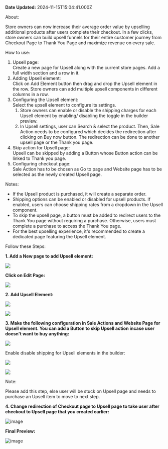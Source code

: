 **Date Updated:** 2024-11-15T15:04:41.000Z
  
  
About:

Store owners can now increase their average order value by upselling additional products after users complete their checkout. In a few clicks, store owners can build upsell funnels for their entire customer journey from Checkout Page to Thank You Page and maximize revenue on every sale.

How to use:

1. Upsell page:  
 Create a new page for Upsell along with the current store pages. Add a full width section and a row in it.
2. Adding Upsell element:  
 Click on Add Element button then drag and drop the Upsell element in the row. Store owners can add multiple upsell components in different columns in a row.
3. Configuring the Upsell element:  
 Select the upsell element to configure its settings.  
   1. Store owners can enable or disable the shipping charges for each Upsell element by enabling/ disabling the toggle in the builder preview.  
   2. In Upsell settings, user can Search & select the product. Then, Sale Action needs to be configured which decides the redirection after clicking on Buy now button. The redirection can be done to another upsell page or the Thank you page.
1. Skip action for Upsell page:  
Upsell can be skipped by adding a Button whose Button action can be linked to Thank you page.
2. Configuring checkout page:  
Sale Action has to be chosen as Go to page and Website page has to be selected as the newly created Upsell page.

Notes:

* If the Upsell product is purchased, it will create a separate order.
* Shipping options can be enabled or disabled for upsell products. If enabled, users can choose shipping rates from a dropdown in the Upsell component.
* To skip the upsell page, a button must be added to redirect users to the Thank You page without requiring a purchase. Otherwise, users must complete a purchase to access the Thank You page.
* For the best upselling experience, it's recommended to create a dedicated page featuring the Upsell element.

Follow these Steps:

  
**1\. Add a New page to add Upsell element:**

  
![](https://s3.amazonaws.com/cdn.freshdesk.com/data/helpdesk/attachments/production/155036614518/original/AS3bR46ACm9WEo0g3PaqOpPfRph0nM3VKw.png?1731661554)

  
**Click on Edit Page:**

![](https://s3.amazonaws.com/cdn.freshdesk.com/data/helpdesk/attachments/production/155036614493/original/Pe7UHE-lTPoH8Hqy0XHbwf34yrMwYLJ8FA.png?1731661537)
  
  
**2\. Add Upsell Element:**

  
![](https://s3.amazonaws.com/cdn.freshdesk.com/data/helpdesk/attachments/production/155036615683/original/ZfwPLWDYnUgkFY55vbyTOFKp4uXX6tAoFw.png?1731662434)

![](https://s3.amazonaws.com/cdn.freshdesk.com/data/helpdesk/attachments/production/155036615691/original/alsADTg_RO1bdaGFH6CxIR2q1WoE0u2Tgw.png?1731662445)

  
**3\. Make the following configuration in Sale Actions and Website Page for Upsell element. You can add a Button to skip Upsell action incase user doesn't want to buy anything:**

  
![](https://s3.amazonaws.com/cdn.freshdesk.com/data/helpdesk/attachments/production/155036615883/original/lv6euuOTaE5eadfGEcJ3EquWDVE6rAKhEQ.png?1731662579)

  
Enable disable shipping for Upsell elements in the builder:

![](https://s3.amazonaws.com/cdn.freshdesk.com/data/helpdesk/attachments/production/155036616637/original/OMUGy1FufIKYZ2WVnbETjO05-uLquAdRLA.png?1731663101)
  
  
![](https://s3.amazonaws.com/cdn.freshdesk.com/data/helpdesk/attachments/production/155036616091/original/F57P3eKo9UQiRY6aLgdOSgiEvDmcqpCtfA.png?1731662700)

  
Note: 

Please add this step, else user will be stuck on Upsell page and needs to purchase an Upsell item to move to next step.

**4\. Change redirection of Checkout page to Upsell page to take user after checkout to Upsell page that you created earlier:**

![image](https://s3.amazonaws.com/cdn.freshdesk.com/data/helpdesk/attachments/production/155035197453/original/J7T8xBtRyl1XjkCUksICl7Y_r6a79Td6sQ.jpeg?1729608607)

**Final Preview:**

  
![image](https://s3.amazonaws.com/cdn.freshdesk.com/data/helpdesk/attachments/production/155036616879/original/dfLEjfleR6Bp3EJutdoA7TLRBun3KA3vMg.jpeg?1731663261)

  